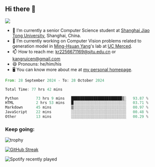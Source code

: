 ## Hi there 👋

![](https://komarev.com/ghpvc/?username=Kr-Panghu)
- 🌱 I’m currently a senior Computer Science student at [Shanghai Jiao Tong University](https://www.sjtu.edu.cn), Shanghai, China.
- 🔭 I’m currently working on Computer Vision problems related to generation model in [Ming-Hsuan Yang](https://faculty.ucmerced.edu/mhyang/)'s lab at [UC Merced](https://www.ucmerced.edu/).
- 📫 How to reach me: kr2256671169@sjtu.edu.cn or kangruicen@gmail.com
- 😄 Pronouns: he/him/his
- 🖥️ You can know more about me at [my personal homepage](https://kr-panghu.github.io).

<!--START_SECTION:waka-->

```rust
From: 28 September 2024 - To: 28 October 2024

Total Time: 77 hrs 42 mins

Python        73 hrs 9 mins   ███████████████████████▒░   93.87 %
HTML          2 hrs 53 mins   █░░░░░░░░░░░░░░░░░░░░░░░░   03.71 %
Markdown      45 mins         ▒░░░░░░░░░░░░░░░░░░░░░░░░   00.97 %
JavaScript    22 mins         ░░░░░░░░░░░░░░░░░░░░░░░░░   00.48 %
Other         13 mins         ░░░░░░░░░░░░░░░░░░░░░░░░░   00.29 %
```

<!--END_SECTION:waka-->

<h3 align="left">Keep going:</h3>

![trophy](https://github-profile-trophy.vercel.app/?username=Kr-Panghu&theme=onedark&title=MultiLanguage,Stars,Followers,Repositories,Commits,Experience)

[![GitHub Streak](https://github-readme-streak-stats.herokuapp.com/?user=Kr-Panghu)](https://git.io/streak-stats)

![Spotify recently played](https://spotify-recently-played-readme.vercel.app/api?user=313cmgdfngjjlfotpedtywb7cpca)

